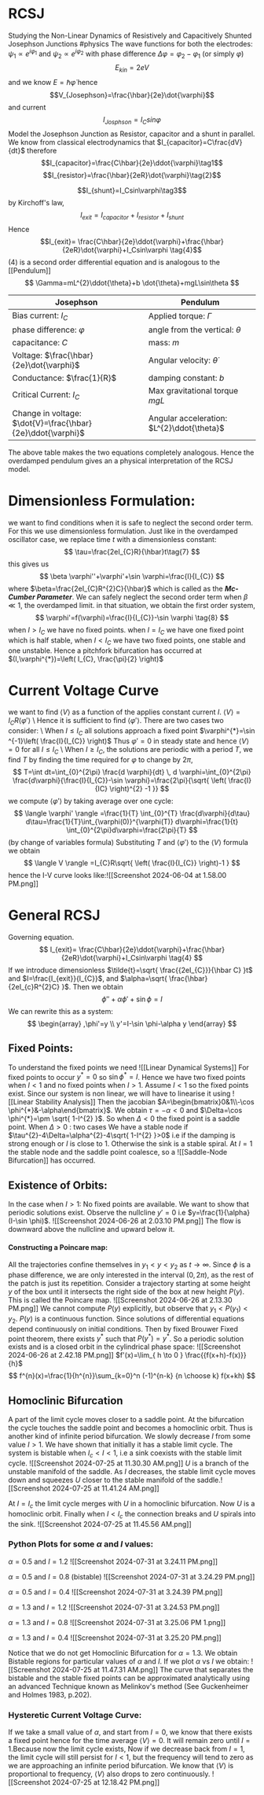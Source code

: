 # RCSJ
Studying the Non-Linear Dynamics of Resistively and Capacitively Shunted Josephson Junctions
 #physics
The wave functions for both the electrodes:  $\psi_1\propto e^{i\varphi_1}$ and $\psi_2\propto e^{i\varphi_2}$ with phase difference $\Delta\varphi=\varphi_2-\varphi_1$ (or simply $\varphi$) 
$$E_{kin}=2eV$$ and we know $E=\hbar\dot{\varphi}$ hence $$V_{Josephson}=\frac{\hbar}{2e}\dot{\varphi}$$ and current $$I_{Josphson}=I_C sin\varphi$$
Model the Josephson Junction as Resistor, capacitor and a shunt in parallel. We know from classical electrodynamics that $I_{capacitor}=C\frac{dV}{dt}$ therefore $$I_{capacitor}=\frac{C\hbar}{2e}\ddot{\varphi}\tag1$$$$I_{resistor}=\frac{\hbar}{2eR}\dot{\varphi}\tag{2}$$

$$I_{shunt}=I_Csin\varphi\tag3$$
by  Kirchoff's law, $$I_{exit}=I_{capacitor}+I_{resistor}+I_{shunt}$$
Hence $$I_{exit}= \frac{C\hbar}{2e}\ddot{\varphi}+\frac{\hbar}{2eR}\dot{\varphi}+I_Csin\varphi \tag{4}$$
(4) is a second order differential equation and is analogous to the [[Pendulum]]
$$
\Gamma=mL^{2}\ddot{\theta}+b \dot{\theta}+mgL\sin\theta
$$

| Josephson                                                   | Pendulum                                   |
| ----------------------------------------------------------- | ------------------------------------------ |
| Bias current: $I_{C}$                                       | Applied torque: $\Gamma$                   |
| phase difference: $\varphi$                                 | angle from the vertical: $\theta$          |
| capacitance: $C$                                            | mass: $m$                                  |
| Voltage: $\frac{\hbar}{2e}\dot{\varphi}$                    | Angular velocity: $\dot{\theta}$           |
| Conductance: $\frac{1}{R}$                                  | damping constant: $b$                      |
| Critical Current: $I_{C}$                                   | Max gravitational torque $mgL$             |
| Change in voltage: $\dot{V}=\frac{\hbar}{2e}\ddot{\varphi}$ | Angular acceleration: $L^{2}\ddot{\theta}$ |
The above table makes the two equations completely analogous. Hence the overdamped pendulum gives an a physical interpretation of the RCSJ model. 
# Dimensionless Formulation:
we want to find conditions when it is safe to neglect the second order term. For this we use dimensionless formulation.
Just like in the overdamped oscillator case, we replace time $t$ with a dimensionless constant:
$$
\tau=\frac{2eI_{C}R}{\hbar}t\tag{7}
$$
this gives us 
$$
\beta \varphi''+\varphi'+\sin \varphi=\frac{I}{I_{C}}
$$
where $\beta=\frac{2eI_{C}R^{2}C}{\hbar}$ which is called as the ***Mc-Cumber Parameter***. 
We can safely neglect the second order term when $\beta\ll 1$, the overdamped limit. 
in that situation, we obtain the first order system, 
$$
\varphi'=f(\varphi)=\frac{I}{I_{C}}-\sin \varphi \tag{8}
$$
when $I>I_{C}$ we have no fixed points.
when $I=I_{C}$ we have one fixed point which is half stable,
when $I<I_{C}$ we have two fixed points, one stable and one unstable. 
Hence a pitchfork bifurcation has occurred at $(I,\varphi^{*})=\left( I_{C}, \frac{\pi}{2} \right)$
# Current Voltage Curve
we want to find $\langle V \rangle$ as a function of the applies constant current $I$. 
$\langle V \rangle=I_{C}R\langle \varphi' \rangle$ \\
Hence it is sufficient to find $\langle \varphi '\rangle$. There are two cases two consider: \\
When $I\leq I_{C}$ all solutions approach a fixed point $\varphi^{*}=\sin ^{-1}\left( \frac{I}{I_{C}} \right)$ Thus $\varphi '=0$ in steady state and hence $\langle V \rangle=0$ for all $I\leq I_{C}$ \\
When $I\geq I_{C}$, the solutions are periodic with a period $T$, we find $T$ by finding the time required for $\varphi$ to change by $2\pi$,
$$
T=\int dt=\int_{0}^{2\pi} \frac{d \varphi}{dt} \, d \varphi=\int_{0}^{2\pi} \frac{d\varphi}{\frac{I}{I_{C}}-\sin \varphi}=\frac{2\pi}{\sqrt{ \left( \frac{I}{IC} \right)^{2} -1 }}
$$
we compute $\langle \varphi' \rangle$ by taking average over one cycle:
$$
\langle \varphi' \rangle =\frac{1}{T} \int_{0}^{T} \frac{d\varphi}{d\tau} d\tau=\frac{1}{T}\int_{\varphi(0)}^{\varphi(T)} d\varphi=\frac{1}{t} \int_{0}^{2\pi}d\varphi=\frac{2\pi}{T}
$$
(by change of variables formula)
Substituting $T$ and $\langle \varphi' \rangle$ to the $\langle V \rangle$ formula we obtain
$$
\langle V \rangle =I_{C}R\sqrt{ \left( \frac{I}{I_{C}} \right)-1 }
$$
hence the I-V curve looks like:![[Screenshot 2024-06-04 at 1.58.00 PM.png]]
# General RCSJ
Governing equation.
$$
I_{exit}= \frac{C\hbar}{2e}\ddot{\varphi}+\frac{\hbar}{2eR}\dot{\varphi}+I_Csin\varphi \tag{4}
$$
If we introduce dimensionless $\tilde{t}=\sqrt{ \frac{{2eI_{C}}}{\hbar C} }t$ and $I=\frac{I_{exit}}{I_{C}}$, and $\alpha=\sqrt{ \frac{\hbar}{2eI_{c}R^{2}C} }$. 
Then we obtain 
$$
\phi''+\alpha \phi'+\sin \phi=I
$$
We can rewrite this as a system:
$$
\begin{array}
,\phi'=y \\
y'=I-\sin \phi-\alpha y
\end{array}
$$
## Fixed Points:
To understand the fixed points we need ![[Linear Dynamical Systems]]
For fixed points to occur $y^{*}=0$ so $\sin \phi^{*}=I$. Hence we have two fixed points when $I<1$ and no fixed points when $I>1$. 
Assume $I<1$ so the fixed points exist. 
Since our system is non linear, we will have to linearise it using ![[Linear Stability Analysis]]
Then the jacobian $A=\begin{bmatrix}0&1\\-\cos \phi^{*}&-\alpha\end{bmatrix}$. 
We obtain $\tau=-\alpha<0$ and $\Delta=\cos \phi^{*}=\pm \sqrt{ 1-I^{2} }$. So when $\Delta<0$ the fixed point is a saddle point. 
When $\Delta>0$ : two cases
We have a stable node if $\tau^{2}-4\Delta=\alpha^{2}-4\sqrt{ 1-I^{2} }>0$ i.e if the damping is strong enough or $I$ is close to $1$. 
Otherwise the sink is a stable spiral. 
At $I=1$ the stable node and the saddle point coalesce, so a ![[Saddle-Node Bifurcation]] has occurred.
## Existence of Orbits:
In the case when $I>1$:
No fixed points are available. 
We want to show that periodic solutions exist.
Observe the nullcline $y'=0$ i.e $y=\frac{1}{\alpha}(I-\sin \phi)$. ![[Screenshot 2024-06-26 at 2.03.10 PM.png]]
The flow is downward above the nullcline and upward below it.
#### Constructing a Poincare map:
All the trajectories confine themselves in $y_{1}<y<y_{2}$ as $t\to \infty$.
Since $\phi$ is a phase difference, we are only interested in the interval $(0,2\pi)$, as the rest of the patch is just its repetition.
Consider a trajectory starting at some height $y$ of the box until it intersects the right side of the box at new height $P(y)$. This is called the Poincare map. 
![[Screenshot 2024-06-26 at 2.13.30 PM.png]]
We cannot compute $P(y)$ explicitly, but observe that $y_{1}<P(y_{1})<y_{2}$. 
$P(y)$ is a continuous function. Since solutions of differential equations depend continuously on initial conditions. Then by fixed Brouwer Fixed point theorem, there exists $y^{*}$ such that $P(y^{*})=y^{*}$. 
So a periodic solution exists and is a closed orbit in the cylindrical phase space:
![[Screenshot 2024-06-26 at 2.42.18 PM.png]]
$f'(x)=\lim_{ h \to 0 } \frac{{f(x+h)-f(x)}}{h}$ 
$$
f^{n}(x)=\frac{1}{h^{n}}\sum_{k=0}^n (-1)^{n-k} {n \choose k} f(x+kh)
$$
## Homoclinic Bifurcation
A part of the limit cycle moves closer to a saddle point. At the bifurcation the cycle touches the saddle point and becomes a homoclinic orbit. Thus is another kind of infinite period bifurcation.
We slowly decrease $I$ from some value $I>1$. 
We have shown that initially it has a stable limit cycle.
The system is bistable when $I_{c}<I<1$, i.e a sink coexists with the stable limit cycle.
![[Screenshot 2024-07-25 at 11.30.30 AM.png]]
$U$ is a branch of the unstable manifold of the saddle.
As $I$ decreases, the stable limit cycle moves down and squeezes $U$ closer to the stable manifold of the saddle.![[Screenshot 2024-07-25 at 11.41.24 AM.png]]

At $I=I_{c}$ the limit cycle merges with $U$ in a homoclinic bifurcation. Now $U$ is a homoclinic orbit. 
Finally when $I<I_{c}$ the connection breaks and $U$ spirals into the sink.
![[Screenshot 2024-07-25 at 11.45.56 AM.png]]

### Python Plots for some $\alpha$ and $I$ values:
$\alpha=0.5$ and $I=1.2$
   ![[Screenshot 2024-07-31 at 3.24.11 PM.png]]

$\alpha=0.5$ and $I=0.8$ (bistable)
![[Screenshot 2024-07-31 at 3.24.29 PM.png]]

$\alpha=0.5$ and $I=0.4$
![[Screenshot 2024-07-31 at 3.24.39 PM.png]]

$\alpha=1.3$ and $I=1.2$
![[Screenshot 2024-07-31 at 3.24.53 PM.png]]

$\alpha=1.3$ and $I=0.8$
![[Screenshot 2024-07-31 at 3.25.06 PM 1.png]]

$\alpha=1.3$ and $I=0.4$
![[Screenshot 2024-07-31 at 3.25.20 PM.png]]

Notice that we do not get Homoclinic Bifurcation for $\alpha=1.3$. We obtain Bistable regions for particular values of $\alpha$ and $I$. 
If we plot $\alpha$ vs $I$ we obtain:
![[Screenshot 2024-07-25 at 11.47.31 AM.png]]
The curve that separates the bistable and the stable fixed points can be approximated analytically using an advanced Technique known as Melinkov's method (See Guckenheimer and Holmes 1983, p.202).
### Hysteretic Current Voltage Curve:
If we take a small value of $\alpha$, and start from $I=0$, we know that there exists a fixed point hence for the time average $\langle V \rangle=0$. It will remain zero until $I=1$.Because now the limit cycle exists, Now if we decrease back from $I=1$, the limit cycle will still persist for $I<1$, but the frequency will tend to zero as we are approaching an infinite period bifurcation. We know that $\langle V \rangle$ is proportional to frequency, $\langle V \rangle$ also drops to zero continuously.
![[Screenshot 2024-07-25 at 12.18.42 PM.png]]
